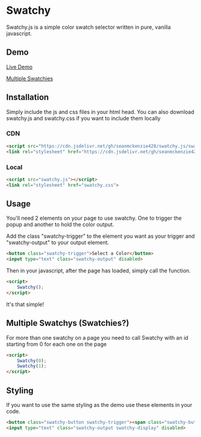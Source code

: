 # Swatchy

Swatchy.js is a simple color swatch selector written in pure, vanilla javascript. 

## Demo

[Live Demo](https://seanmckenzie428.github.io/swatchy.js/demo.html)

[Multiple Swatchies](https://seanmckenzie428.github.io/swatchy.js/two-swatchies.html)

## Installation

Simply include the js and css files in your html head. You can also download swatchy.js and swatchy.css if you want to include them locally

### CDN

```html
<script src="https://cdn.jsdelivr.net/gh/seanmckenzie428/swatchy.js/swatchy.min.js"></script>
<link rel="stylesheet" href="https://cdn.jsdelivr.net/gh/seanmckenzie428/swatchy.js/swatchy.min.css">
```
### Local

```html
<script src="swatchy.js"></script>
<link rel="stylesheet" href="swatchy.css">
```

## Usage

You'll need 2 elements on your page to use swatchy. One to trigger the popup and another to hold the color output.

Add the class "swatchy-trigger" to the element you want as your trigger and "swatchy-output" to your output element.

```html
<button class="swatchy-trigger">Select a Color</button>
<input type="text" class="swatchy-output" disabled>
```

Then in your javascript, after the page has loaded, simply call the function.

```html
<script>
    Swatchy();
</script>
```

It's that simple!

## Multiple Swatchys (Swatchies?)

For more than one swatchy on a page you need to call Swatchy with an id starting from 0 for each one on the page

```html
<script>
    Swatchy(0);
    Swatchy(1);
</script>
```


## Styling

If you want to use the same styling as the demo use these elements in your code.

```html
<button class="swatchy-button swatchy-trigger"><span class="swatchy-button-top">Select a Color</span></button>
<input type="text" class="swatchy-output swatchy-display" disabled>
```
